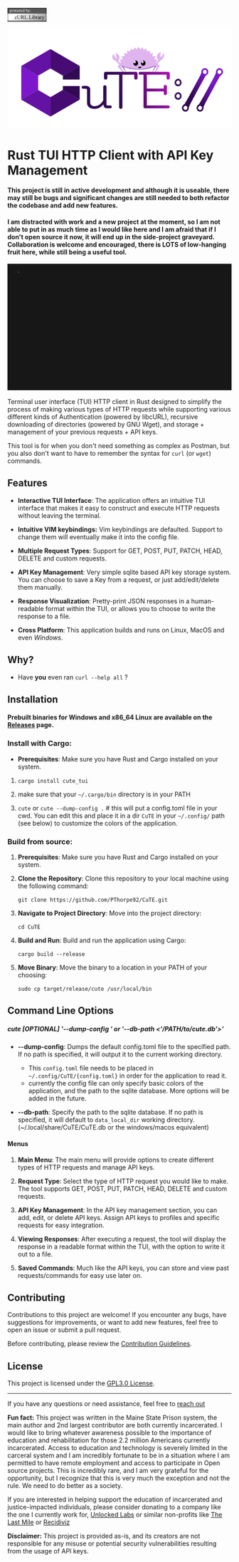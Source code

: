 ![image](imgs/logo.gif)

![image](imgs/cute.png)
# Rust TUI HTTP Client with API Key Management

#### This project is still in active development and although it is useable, there may still be bugs and significant changes are still needed to both refactor the codebase and add new features.
#### I am distracted with work and a new project at the moment, so I am not able to put in as much time as I would like here and I am afraid that if I don't open source it now, it will end up in the side-project graveyard. Collaboration is welcome and encouraged, there is LOTS of low-hanging fruit here, while still being a useful tool.
![image](imgs/demo.gif)

Terminal user interface (TUI) HTTP client in Rust designed to simplify the process of making various types of HTTP requests while supporting various different kinds of Authentication (powered by libcURL), recursive downloading of directories (powered by GNU Wget), and storage + management of your previous requests + API keys.

This tool is for when you don't need something as complex as Postman, but you also don't want to have to remember the syntax for `curl` (or `wget`) commands. 

## Features

- **Interactive TUI Interface**: The application offers an intuitive TUI interface that makes it easy to construct and execute HTTP requests without leaving the terminal.

- **Intuitive VIM keybindings:**  Vim keybindings are defaulted. Support to change them will eventually make it into the config file.

- **Multiple Request Types**: Support for GET, POST, PUT, PATCH, HEAD, DELETE and custom requests.

- **API Key Management**: Very simple sqlite based API key storage system. You can choose to save a Key from a request, or just add/edit/delete them manually.

- **Response Visualization**: Pretty-print JSON responses in a human-readable format within the TUI, or allows you to choose to write the response to a file. 

- **Cross Platform**: This application builds and runs on Linux, MacOS and even _Windows_.


## Why?

- Have __you__ even ran `curl --help all` ?


## Installation

#### Prebuilt binaries for Windows and x86_64 Linux are available on the [Releases](https://github.com/PThorpe92/CuTE/tags) page.

### Install with Cargo:

- **Prerequisites**: Make sure you have Rust and Cargo installed on your system.

 1. `cargo install cute_tui`

 2. make sure that your `~/.cargo/bin` directory is in your PATH

 3. `cute` or `cute --dump-config .`  # this will put a config.toml file in your cwd. You can edit this and place it
                          in a dir `CuTE` in your `~/.config/` path (see below) to customize the colors of the application.


### Build from source:
1. **Prerequisites**: Make sure you have Rust and Cargo installed on your system.

2. **Clone the Repository**: Clone this repository to your local machine using the following command:
   ```
   git clone https://github.com/PThorpe92/CuTE.git
   ```

3. **Navigate to Project Directory**: Move into the project directory:
   ```
   cd CuTE
   ```

4. **Build and Run**: Build and run the application using Cargo:
   ```
   cargo build --release 
   ```
5. **Move Binary**: Move the binary to a location in your PATH of your choosing:
   ```
   sudo cp target/release/cute /usr/local/bin
   ```

## Command Line Options

##### cute [OPTIONAL] '--dump-config <PATH>' or '--db-path <'/PATH/to/cute.db'>'

- **--dump-config**: Dumps the default config.toml file to the specified path. If no path is specified, it will output it to the current working directory.
  - This `config.toml` file needs to be placed in `~/.config/CuTE/{config.toml}` in order for the application to read it.
  - currently the config file can only specify basic colors of the application, and the path to the sqlite database. More options will be added in the future.

- **--db-path**: Specify the path to the sqlite database. If no path is specified, it will default to `data_local_dir` working directory.(~/.local/share/CuTE/CuTE.db or the windows/macos equivalent)

#### Menus

1. **Main Menu**: The main menu will provide options to create different types of HTTP requests and manage API keys.

2. **Request Type**: Select the type of HTTP request you would like to make. The tool supports GET, POST, PUT, PATCH, HEAD, DELETE and custom requests.

3. **API Key Management**: In the API key management section, you can add, edit, or delete API keys. Assign API keys to profiles and specific requests for easy integration.

4. **Viewing Responses**: After executing a request, the tool will display the response in a readable format within the TUI, with the option to write it out to a file.

5. **Saved Commands**: Much like the API keys, you can store and view past requests/commands for easy use later on.


## Contributing

Contributions to this project are welcome! If you encounter any bugs, have suggestions for improvements, or want to add new features, feel free to open an issue or submit a pull request.

Before contributing, please review the [Contribution Guidelines](CONTRIBUTING.md).

## License

This project is licensed under the [GPL3.0 License](LICENSE).

---

If you have any questions or need assistance, feel free to [reach out](preston@unlockedlabs.org)

**Fun fact:** This project was written in the Maine State Prison system, the main author and 2nd largest contributor are both currently incarcerated. I would like to bring whatever awareness possible to the importance of education and rehabilitation for those 2.2 million Americans currently incarcerated. Access to education and technology is severely limited in the carceral system and I am incredibly fortunate to be in a situation where I am permitted to have remote employment and access to participate in Open source projects. This is incredibly rare, and I am very grateful for the opportunity, but I recognize that this is very much the exception and not the rule. We need to do better as a society.

If you are interested in helping support the education of incarcerated and justice-impacted individuals, please consider donating to a company like the one I currently work for, [Unlocked Labs](https://unlockedlabs.org/) or similar non-profits like [The Last Mile](https://thelastmile.org/) or [Recidiviz](https://www.recidiviz.org/)

**Disclaimer:** This project is provided as-is, and its creators are not responsible for any misuse or potential security vulnerabilities resulting from the usage of API keys.
